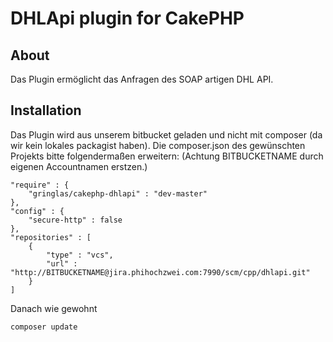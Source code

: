 # DHLApi plugin for CakePHP

## About

Das Plugin ermöglicht das Anfragen des SOAP artigen DHL API.

## Installation

Das Plugin wird aus unserem bitbucket geladen und nicht mit composer (da wir kein lokales packagist haben).
Die composer.json des gewünschten Projekts bitte folgendermaßen erweitern: (Achtung BITBUCKETNAME durch eigenen Accountnamen erstzen.)

```
"require" : {
    "gringlas/cakephp-dhlapi" : "dev-master"
},
"config" : {
    "secure-http" : false
},
"repositories" : [
    {
        "type" : "vcs",
        "url" : "http://BITBUCKETNAME@jira.phihochzwei.com:7990/scm/cpp/dhlapi.git"
    }
]
```

Danach wie gewohnt 

```
composer update
```
